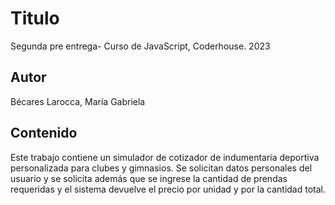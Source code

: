 # Titulo

Segunda pre entrega- Curso de JavaScript, Coderhouse. 2023

## Autor
Bécares Larocca, María Gabriela


## Contenido

Este trabajo contiene un simulador de cotizador de indumentaria deportiva personalizada para clubes y gimnasios. Se solicitan datos personales del usuario y se solicita además que se ingrese la cantidad de prendas requeridas y el sistema devuelve el precio por unidad y por la cantidad total. 
